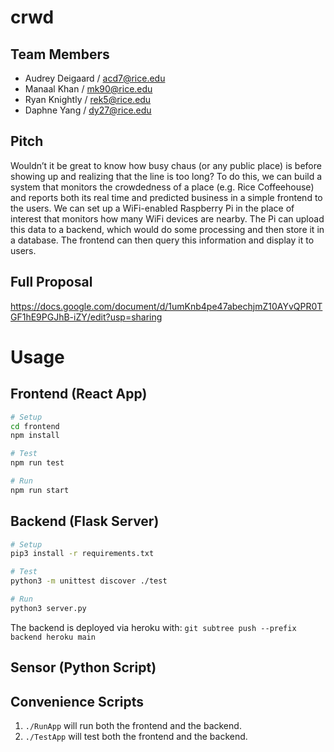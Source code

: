 # crwd

## Team Members
- Audrey Deigaard / acd7@rice.edu
- Manaal Khan /  mk90@rice.edu
- Ryan Knightly / rek5@rice.edu
- Daphne Yang / dy27@rice.edu

## Pitch
Wouldn’t it be great to know how busy chaus (or any public place) is before showing up and realizing that the line is too long? To do this, we can build a system that monitors the crowdedness of a place (e.g. Rice Coffeehouse) and reports both its real time and predicted business in a simple frontend to the users. We can set up a WiFi-enabled Raspberry Pi in the place of interest that monitors how many WiFi devices are nearby. The Pi can upload this data to a backend, which would do some processing and then store it in a database. The frontend can then query this information and display it to users.

## Full Proposal
https://docs.google.com/document/d/1umKnb4pe47abechjmZ10AYvQPR0TGF1hE9PGJhB-iZY/edit?usp=sharing

# Usage

## Frontend (React App)

```bash
# Setup
cd frontend
npm install

# Test
npm run test

# Run
npm run start
```

## Backend (Flask Server)

```bash
# Setup
pip3 install -r requirements.txt

# Test
python3 -m unittest discover ./test

# Run
python3 server.py
```

The backend is deployed via heroku with: `git subtree push --prefix backend heroku main`

## Sensor (Python Script)

## Convenience Scripts

1. `./RunApp` will run both the frontend and the backend.
2. `./TestApp` will test both the frontend and the backend.
